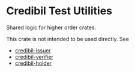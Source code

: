 # Credibil Test Utilities

Shared logic for higher order crates.

This crate is not intended to be used directly. See

* [credibil-issuer](https://crates.io/crates/credibil-issuer)
* [credibil-verifier](https://crates.io/crates/credibil-verifier)
* [credibil-holder](https://crates.io/crates/credibil-holder)
